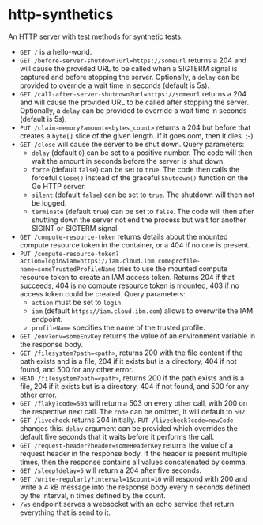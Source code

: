 # http-synthetics

An HTTP server with test methods for synthetic tests:

* `GET /` is a hello-world.
* `GET /before-server-shutdown?url=https://someurl` returns a 204 and will cause the provided URL to be called when a SIGTERM signal is captured and before stopping the server. Optionally, a `delay` can be provided to override a wait time in seconds (default is 5s).
* `GET /call-after-server-shutdown?url=https://someurl` returns a 204 and will cause the provided URL to be called after stopping the server. Optionally, a `delay` can be provided to override a wait time in seconds (default is 5s).
* `PUT /claim-memory?amount=<bytes_count>` returns a 204 but before that creates a `byte[]` slice of the given length. If it goes oom, then it dies. ;-)
* `GET /close` will cause the server to be shut down. Query parameters:
  * `delay` (default `0`) can be set to a positive number. The code will then wait the amount in seconds before the server is shut down.
  * `force` (default `false`) can be set to `true`. The code then calls the forceful `Close()` instead of the graceful `Shutdown()` function on the Go HTTP server.
  * `silent` (default `false`) can be set to `true`. The shutdown will then not be logged.
  * `terminate` (default `true`) can be set to `false`. The code will then after shutting down the server not end the process but wait for another SIGINT or SIGTERM signal.
* `GET /compute-resource-token` returns details about the mounted compute resource token in the container, or a 404 if no one is present.
* `PUT /compute-resource-token?action=login&iam=https://iam.cloud.ibm.com&profile-name=someTrustedProfileName` tries to use the mounted compute resource token to create an IAM access token. Returns 204 if that succeeds, 404 is no compute resource token is mounted, 403 if no access token could be created. Query parameters:
  * `action` must be set to `login`.
  * `iam` (default `https://iam.cloud.ibm.com`) allows to overwrite the IAM endpoint.
  * `profileName` specifies the name of the trusted profile.
* `GET /env?env=someEnvKey` returns the value of an environment variable in the response body.
* `GET /filesystem?path=<path>`, returns 200 with the file content if the path exists and is a file, 204 if it exists but is a directory, 404 if not found, and 500 for any other error.
* `HEAD /filesystem?path=<path>`, returns 200 if the path exists and is a file, 204 if it exists but is a directory, 404 if not found, and 500 for any other error.
* `GET /flaky?code=503` will return a 503 on every other call, with 200 on the respective next call. The `code` can be omitted, it will default to `502`.
* `GET /livecheck` returns 204 initially. `PUT /livecheck?code=newCode` changes this.
`delay` argument can be provided which overrides the default five seconds that it waits before it performs the call.
* `GET /request-header?header=someHeaderKey` returns the value of a request header in the response body. If the header is present multiple times, then the response contains all values concatenated by comma.
* `GET /sleep?delay=5` will return a 204 after five seconds.
* `GET /write-regularly?interval=1&count=10` will respond with 200 and write a 4 kB message into the response body every n seconds defined by the interval, n times defined by the count.
* `/ws` endpoint serves a websocket with an echo service that return everything that is send to it.
